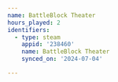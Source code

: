 ```yaml
---
name: BattleBlock Theater
hours_played: 2
identifiers:
  - type: steam
    appid: '238460'
    name: BattleBlock Theater
    synced_on: '2024-07-04'

---
```


